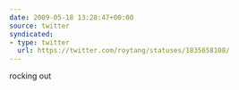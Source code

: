 ```yaml
---
date: 2009-05-18 13:28:47+00:00
source: twitter
syndicated:
- type: twitter
  url: https://twitter.com/roytang/statuses/1835658108/
---
```


rocking out